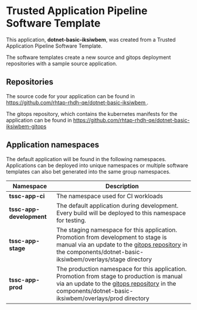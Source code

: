 # Trusted Application Pipeline Software Template

This application, **dotnet-basic-iksiwbem**, was created from a Trusted Application Pipeline Software Template.

The software templates create a new source and gitops deployment repositories with a sample source application. 

## Repositories

The source code for your application can be found in [https://github.com/rhtap-rhdh-qe/dotnet-basic-iksiwbem ](https://github.com/rhtap-rhdh-qe/dotnet-basic-iksiwbem ).
 
The gitops repository, which contains the kubernetes manifests for the application can be found in 
[https://github.com/rhtap-rhdh-qe/dotnet-basic-iksiwbem-gitops ](https://github.com/rhtap-rhdh-qe/dotnet-basic-iksiwbem-gitops ) 

## Application namespaces 

The default application will be found in the following namespaces. Applications can be deployed into unique namespaces or multiple software templates can also bet generated into the same group namespaces.  

|  Namespace   |  Description   |  
| -------- | -------- |
| **tssc-app-ci** | The namespace used for CI workloads |
| **tssc-app-development** | The default application during development. Every build will be deployed to this namespace for testing. |
| **tssc-app-stage** | The staging namespace for this application. Promotion from development to stage is manual via an update to the [gitops repository](https://github.com/rhtap-rhdh-qe/dotnet-basic-iksiwbem-gitops ) in the components/dotnet-basic-iksiwbem/overlays/stage directory |
| **tssc-app-prod** | The production namespace for this application. Promotion from stage to production is manual via an update to the [gitops repository](https://github.com/rhtap-rhdh-qe/dotnet-basic-iksiwbem-gitops ) in the components/dotnet-basic-iksiwbem/overlays/prod directory |
